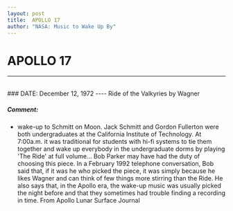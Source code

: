```yaml
---
layout: post
title:  APOLLO 17
author: "NASA: Music to Wake Up By"
---
```


# APOLLO 17
----
<br/>
### DATE: December 12, 1972
----
Ride of the Valkyries by Wagner

##### Comment:
* wake-up to Schmitt on Moon. Jack Schmitt and Gordon Fullerton were both undergraduates at the California Institute of  Technology. At 7:00a.m. it was traditional for students with hi-fi systems to tie them together and wake up everybody in the undergraduate dorms by playing 'The Ride' at full volume...  Bob Parker may have had the duty of choosing this piece. In a February 1992 telephone conversation, Bob said that, if it was he who picked the piece, it was simply because he likes Wagner and can think of few things more stirring than the Ride. He also says that, in the Apollo era, the wake-up music was usually picked the night before and that they sometimes had trouble finding a recording in time. From Apollo Lunar Surface Journal
